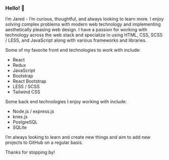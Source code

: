 ### Hello! 👋

I’m Jared - I’m curious, thoughtful, and always looking to learn more. I enjoy solving complex problems with modern web technology and implementing aesthetically pleasing web design. I have a passion for working with technology across the web stack and specialize in using HTML, CSS, SCSS / LESS,  and JavaScript along with various frameworks and libraries. 

Some of my favorite front end technologies to work with include:

* React
* Redux
* JavaScript
* Bootstrap 
* React Bootstrap
* LESS  / SCSS
* Tailwind CSS 

Some back end technologies I enjoy working with include:

* Node.js / express.js
* knex.js
* PostgreSQL
* SQLite

I’m always looking to learn and create new things and aim to add new projects to GitHub on a regular basis. 

Thanks for stopping by! 


<!--
**ParrishJ/ParrishJ** is a ✨ _special_ ✨ repository because its `README.md` (this file) appears on your GitHub profile.

